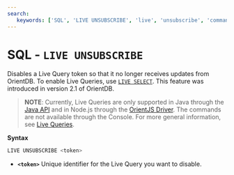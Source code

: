 ```yaml
---
search:
   keywords: ['SQL', 'LIVE UNSUBSCRIBE', 'live', 'unsubscribe', 'command']
---
```


# SQL - `LIVE UNSUBSCRIBE`

Disables a Live Query token so that it no longer receives updates from OrientDB.  To enable Live Queries, use [`LIVE SELECT`](SQL-Live-Select.md).  This feature was introduced in version 2.1 of OrientDB.

>**NOTE**: Currently, Live Queries are only supported in Java through the [Java API](../java/Java-API.md) and in Node.js through the [OrientJS Driver](../orientjs/OrientJS.md).  The commands are not available through the Console.  For more general information, see [Live Queries](../java/Live-Query.md).

**Syntax**

```sql
LIVE UNSUBSCRIBE <token>
```

- **`<token>`** Unique identifier for the Live Query you want to disable.

